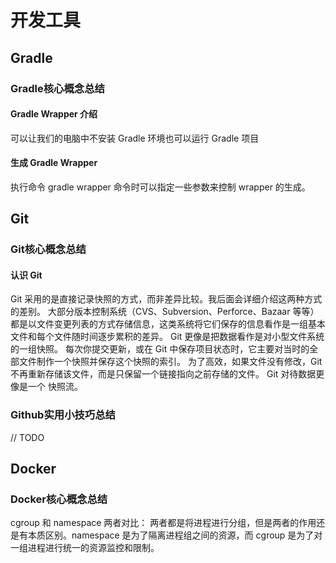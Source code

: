# 开发工具
## Gradle
### Gradle核心概念总结
#### Gradle Wrapper 介绍
可以让我们的电脑中不安装 Gradle 环境也可以运行 Gradle 项目
#### 生成 Gradle Wrapper
执行命令 gradle wrapper 命令时可以指定一些参数来控制 wrapper 的生成。
## Git
### Git核心概念总结
#### 认识 Git
Git 采用的是直接记录快照的方式，而非差异比较。我后面会详细介绍这两种方式的差别。
大部分版本控制系统（CVS、Subversion、Perforce、Bazaar 等等）都是以文件变更列表的方式存储信息，这类系统将它们保存的信息看作是一组基本文件和每个文件随时间逐步累积的差异。
Git 更像是把数据看作是对小型文件系统的一组快照。 每次你提交更新，或在 Git 中保存项目状态时，它主要对当时的全部文件制作一个快照并保存这个快照的索引。 为了高效，如果文件没有修改，Git 不再重新存储该文件，而是只保留一个链接指向之前存储的文件。 Git 对待数据更像是一个 快照流。
### Github实用小技巧总结
// TODO 
## Docker 
### Docker核心概念总结
cgroup 和 namespace 两者对比：
两者都是将进程进行分组，但是两者的作用还是有本质区别。namespace 是为了隔离进程组之间的资源，而 cgroup 是为了对一组进程进行统一的资源监控和限制。
